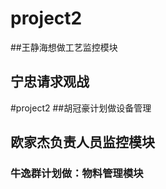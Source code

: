 
# project2
##王静海想做工艺监控模块
## 宁忠请求观战

#project2
##胡冠豪计划做设备管理

## 欧家杰负责人员监控模块

### 牛逸群计划做：物料管理模块







